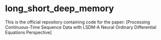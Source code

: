 # long_short_deep_memory
This is the official repository containing code for the paper: [Processing Continuous-Time Sequence Data with LSDM-A Neural Ordinary Differential Equations Perspective]
